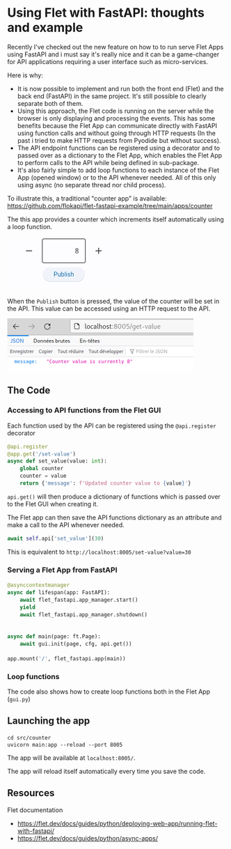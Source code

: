 # Using Flet with FastAPI: thoughts and example

Recently I've checked out the new feature on how to to run serve Flet Apps using FastAPI and i must say it's really nice and it can be a game-changer for API applications requiring a user interface such as micro-services.

Here is why:

- It is now possible to implement and run both the front end  (Flet) and the back end (FastAPI) in the same project. It's still  possible to clearly separate both of them.
- Using this approach, the Flet code is running on the server while the browser is only displaying and processing the events. This has some benefits because the Flet App can communicate directly with  FastAPI using function calls and without going through HTTP requests (In the past i tried to make HTTP requests from Pyodide but without  success).
- The API endpoint functions can be registered using a decorator and to passed over as a dictionary to the Flet App, which enables the Flet App to perform calls to the API while being defined in sub-package.
- It's also fairly simple to add loop functions to each instance of the Flet App (opened window) or to the API whenever needed. All of this only using async (no separate thread nor child process).



To illustrate this, a traditional "counter app" is available: https://github.com/flokapi/flet-fastapi-example/tree/main/apps/counter

The this app provides a counter which increments itself automatically using a loop function. 

![](./doc/counter.png)

When the `Publish` button is pressed, the value of the counter will be set in the API. This value can be accessed using an HTTP request to the API.

![](./doc/api_request.png)

## The Code

### Accessing to API functions from the Flet GUI

Each function used by the API can be registered using the  `@api.register` decorator

```python
@api.register
@app.get('/set-value')
async def set_value(value: int):
    global counter
    counter = value
    return {'message': f'Updated counter value to {value}'}
```

`api.get()` will then produce a dictionary of functions which is passed over to the Flet GUI when creating it.

The Flet app can then save the API functions dictionary as an attribute and make a call to the API whenever needed.

```python
await self.api['set_value'](30)
```

This is equivalent to `http://localhost:8005/set-value?value=30`



### Serving a Flet App from FastAPI

```python
@asynccontextmanager
async def lifespan(app: FastAPI):
    await flet_fastapi.app_manager.start()
    yield
    await flet_fastapi.app_manager.shutdown()


async def main(page: ft.Page):
    await gui.init(page, cfg, api.get())

app.mount('/', flet_fastapi.app(main))
```



### Loop functions

The code also shows how to create loop functions both in the Flet App (`gui.py`)



## Launching the app

```
cd src/counter
uvicorn main:app --reload --port 8005
```

The app will be available at `localhost:8005/`.

The app will reload itself automatically every time you save the code.



## Resources

Flet documentation

- https://flet.dev/docs/guides/python/deploying-web-app/running-flet-with-fastapi/
- https://flet.dev/docs/guides/python/async-apps/

